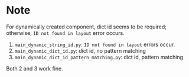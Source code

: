 # Note

For dynamically created component, dict id seems to be required; otherwise, `ID not found in layout` error occurs.

1. `main_dynamic_string_id.py`: `ID not found in layout` errors occur.
2. `main_dynamic_dict_id.py`: dict id, no pattern matching
3. `main_dynamic_dict_id_pattern_matching.py`: dict id, pattern matching

Both 2 and 3 work fine.
